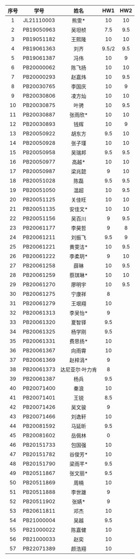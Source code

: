 | 序号 |    学号    |      姓名       |  HW1  | HW2  |
| :--: | :--------: | :-------------: | :---: | :--: |
|  1   | JL21110003 |      熊雯*      |  10   |  10  |
|  2   | PB19050963 |     吴坦桢      |  7.5  | 9.5  |
|  3   | PB19051182 |     王熙隆      |  10   |  10  |
|  4   | PB19061363 |      刘齐       | 9.5/2 | 9.5  |
|  5   | PB19061387 |      冯伟       |  10   |  9   |
|  6   | PB20000062 |     陈飞扬      |  10   |  10  |
|  7   | PB20000293 |     赵嘉炜      |  10   | 9.5  |
|  8   | PB20030765 |     李国庆      |  10   |  9   |
|  9   | PB20030806 |     凌方灿      |  10   |  10  |
|  10  | PB20030875 |      叶骋       |  10   | 9.5  |
|  11  | PB20030887 |     张雨欣*     |  10   |  10  |
|  12  | PB20030893 |      钱辉       |  10   |  9   |
|  13  | PB20050922 |     胡东方      |  9.5  |  10  |
|  14  | PB20050928 |     张子瑾      |  10   |  10  |
|  15  | PB20050958 |     吴瑞邦      |  9.5  | 9.5  |
|  16  | PB20050977 |      高越*      |  10   |  10  |
|  17  | PB20050987 |     梁兆懿      |   9   |  10  |
|  18  | PB20051028 |      陈磊       |  9.5  | 9.5  |
|  19  | PB20051050 |      温超       |  10   | 9.5  |
|  20  | PB20051125 |     关佳旺      |  10   |  10  |
|  21  | PB20051135 |     安佳文*     |  10   |  10  |
|  22  | PB20051156 |     吴百川      |   9   | 9.5  |
|  23  | PB20061177 |     李昊哲      |   9   |  8   |
|  24  | PB20061211 |     刘振飞      |  9.5  |  9   |
|  25  | PB20061221 |     黄雯洁*     |  10   | 9.5  |
|  26  | PB20061222 |     李柔玥*     |   9   |  10  |
|  27  | PB20061258 |      薛琳       |  10   | 9.5  |
|  28  | PB20061259 |     蔡琪琳*     |  10   |  10  |
|  29  | PB20061270 |     廖明宇      |  10   | 9.5  |
|  30  | PB20061275 |     宁康祥      |   8   |      |
|  31  | PB20061279 |     王垠翔      |  10   |      |
|  32  | PB20061313 |     李吴怡*     |   9   |      |
|  33  | PB20061320 |     夏智铎      |  9.5  |      |
|  34  | PB20061325 |     杨学刚      |  9.5  |      |
|  35  | PB20061331 |     费思扬*     |  10   |      |
|  36  | PB20061367 |     向雨霄      |  10   |      |
|  37  | PB20061369 |     赵梓涓*     |   9   |      |
|  38  | PB20061373 | 达尼亚尔·叶力肯 |   8   |      |
|  39  | PB20061387 |      杨兵       |  9.5  |      |
|  40  | PB20071400 |      秦浪       |  10   |      |
|  41  | PB20071401 |      王锐       |  8.5  |      |
|  42  | PB20071426 |     吴文骏      |   9   |      |
|  43  | PB20071466 |     刘逸轩      |  10   |      |
|  44  | PB20081592 |     马延昕      |  9.5  |      |
|  45  | PB20081602 |     岳佩林      |   0   |      |
|  46  | PB20151733 |     包国强      |  10   |      |
|  47  | PB20151782 |     谷俊芳*     |  10   |      |
|  48  | PB20151790 |     梁雨芊*     |  9.5  |      |
|  49  | PB20511867 |     张文丽*     |  9.5  |      |
|  50  | PB20511869 |      周楠       |  10   |      |
|  51  | PB20511888 |     李世雄      |   9   |      |
|  52  | PB20511902 |      张婧*      |   9   |      |
|  53  | PB20611811 |      邓杰       |  10   |      |
|  54  | PB21000004 |      吴越       |  9.5  |      |
|  55  | PB21000022 |     陈嘉健      |  10   |      |
|  56  | PB21000033 |      赵奕       |  10   |      |
|  57  | PB22071389 |     颜浩翔      |  10   |      |

